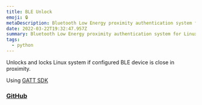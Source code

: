 ```yaml
---
title: BLE Unlock
emoji: 🔒
metaDescription: Bluetooth Low Energy proximity authentication system for Linux
date: 2022-03-22T19:32:47.957Z
summary: Bluetooth Low Energy proximity authentication system for Linux
tags:
  - python
---
```

Unlocks and locks Linux system if configured BLE device is close in proximity.

Using [GATT SDK](https://github.com/getsenic/gatt-python)

### [GitHub](https://github.com/shiv213/BLE-Unlock)
